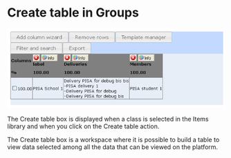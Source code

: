 <!--
author:
    - 'Jérôme Bogaerts'
created_at: '2012-04-12 18:30:34'
updated_at: '2013-03-13 14:00:57'
tags:
    - 'Manage Groups'
-->

Create table in Groups
======================

![](../resources/groups-createtable.png)

The Create table box is displayed when a class is selected in the Items library and when you click on the Create table action.

The Create table box is a workspace where it is possible to build a table to view data selected among all the data that can be viewed on the platform.


